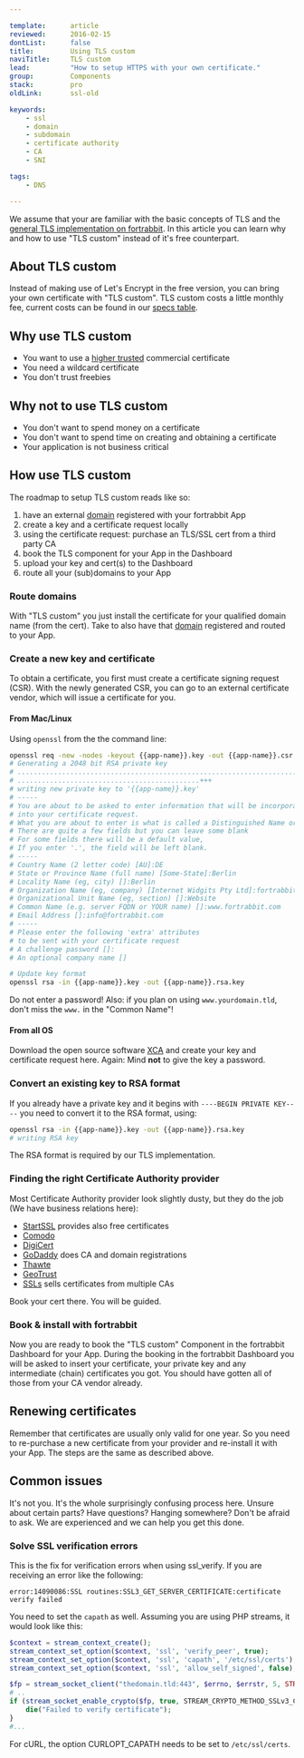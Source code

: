 ```yaml
---

template:      article
reviewed:      2016-02-15
dontList:      false
title:         Using TLS custom
naviTitle:     TLS custom
lead:          "How to setup HTTPS with your own certificate."
group:         Components
stack:         pro
oldLink:       ssl-old

keywords:
    - ssl
    - domain
    - subdomain
    - certificate authority
    - CA
    - SNI

tags:
    - DNS

---
```


<!-- TODO: define is this Hobby + Pro stack? write articles -->

We assume that your are familiar with the basic concepts of TLS and the [general TLS implementation on fortrabbit](/tls). In this article you can learn why and how to use "TLS custom" instead of it's free counterpart.

## About TLS custom

Instead of making use of Let's Encrypt in the free version, you can bring your own certificate with "TLS custom". TLS custom costs a little monthly fee, current costs can be found in our [specs table](https://www.fortrabbit.com/specs#tls).

## Why use TLS custom

* You want to use a [higher trusted](https://en.wikipedia.org/wiki/Extended_Validation_Certificate) commercial certificate
* You need a wildcard certificate
* You don't trust freebies

## Why not to use TLS custom

* You don't want to spend money on a certificate
* You don't want to spend time on creating and obtaining a certificate
* Your application is not business critical


## How use TLS custom

The roadmap to setup TLS custom reads like so:

1. have an external [domain](about-domains) registered with your fortrabbit App
2. create a key and a certificate request locally
3. using the certificate request: purchase an TLS/SSL cert from a third party CA
4. book the TLS component for your App in the Dashboard
5. upload your key and cert(s) to the Dashboard
5. route all your (sub)domains to your App


### Route domains

With "TLS custom" you just install the certificate for your qualified domain name (from the cert). Take to also have that [domain](about-domains) registered and routed to your App.


### Create a new key and certificate

To obtain a certificate, you first must create a certificate signing request (CSR). With the newly generated CSR, you can go to an external certificate vendor, which will issue a certificate for you.

#### From Mac/Linux

Using `openssl` from the the command line:

```bash
openssl req -new -nodes -keyout {{app-name}}.key -out {{app-name}}.csr -newkey rsa:2048
# Generating a 2048 bit RSA private key
# ..........................................................................................++
# .............................................+++
# writing new private key to '{{app-name}}.key'
# -----
# You are about to be asked to enter information that will be incorporated
# into your certificate request.
# What you are about to enter is what is called a Distinguished Name or a DN.
# There are quite a few fields but you can leave some blank
# For some fields there will be a default value,
# If you enter '.', the field will be left blank.
# -----
# Country Name (2 letter code) [AU]:DE
# State or Province Name (full name) [Some-State]:Berlin
# Locality Name (eg, city) []:Berlin
# Organization Name (eg, company) [Internet Widgits Pty Ltd]:fortrabbit
# Organizational Unit Name (eg, section) []:Website
# Common Name (e.g. server FQDN or YOUR name) []:www.fortrabbit.com
# Email Address []:info@fortrabbit.com
# -----
# Please enter the following 'extra' attributes
# to be sent with your certificate request
# A challenge password []:
# An optional company name []

# Update key format
openssl rsa -in {{app-name}}.key -out {{app-name}}.rsa.key
```

Do not enter a password! Also: if you plan on using `www.yourdomain.tld`, don't miss the `www.` in the "Common Name"!

#### From all OS

Download the open source software [XCA](https://sourceforge.net/projects/xca/) and create your key and certificate request here. Again: Mind **not** to give the key a password.


### Convert an existing key to RSA format

If you already have a private key and it begins with `----BEGIN PRIVATE KEY----` you need to convert it to the RSA format, using:

```bash
openssl rsa -in {{app-name}}.key -out {{app-name}}.rsa.key
# writing RSA key
```

The RSA format is required by our TLS implementation.

### Finding the right Certificate Authority provider

Most Certificate Authority provider look slightly dusty, but they do the job (We have business relations here):

* [StartSSL](https://www.startssl.com/) provides also free certificates
* [Comodo](https://www.comodo.com/)
* [DigiCert](https://www.digicert.com/)
* [GoDaddy](https://www.godaddy.com/) does CA and domain registrations
* [Thawte](https://www.thawte.com/)
* [GeoTrust](https://www.geotrust.com/)
* [SSLs](https://www.ssls.com/) sells certificates from multiple CAs

Book your cert there. You will be guided.

### Book & install with fortrabbit

Now you are ready to book the "TLS custom" Component in the fortrabbit Dashboard for your App. During the booking in the fortrabbit Dashboard you will be asked to insert your certificate, your private key and any intermediate (chain) certificates you got. You should have gotten all of those from your CA vendor already.


## Renewing certificates

Remember that certificates are usually only valid for one year. So you need to re-purchase a new certificate from your provider and re-install it with your App. The steps are the same as described above.



## Common issues

It's not you. It's the whole surprisingly confusing process here. Unsure about certain parts? Have questions? Hanging somewhere? Don't be afraid to ask. We are experienced and we can help you get this done.


### Solve SSL verification errors

This is the fix for verification errors when using ssl_verify. If you are receiving an error like the following:

```
error:14090086:SSL routines:SSL3_GET_SERVER_CERTIFICATE:certificate verify failed
```
You need to set the `capath` as well. Assuming you are using PHP streams, it would look like this:
```php
$context = stream_context_create();
stream_context_set_option($context, 'ssl', 'verify_peer', true);
stream_context_set_option($context, 'ssl', 'capath', '/etc/ssl/certs'); # <<< that's the one
stream_context_set_option($context, 'ssl', 'allow_self_signed', false);

$fp = stream_socket_client("thedomain.tld:443", $errno, $errstr, 5, STREAM_CLIENT_CONNECT, $context);
# ..
if (stream_socket_enable_crypto($fp, true, STREAM_CRYPTO_METHOD_SSLv3_CLIENT) === false) {
    die("Failed to verify certificate");
}
#...
```

For cURL, the option CURLOPT_CAPATH needs to be set to `/etc/ssl/certs`.
